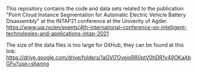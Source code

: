 This repository contains the code and data sets related to the publication "Point Cloud Instance Segmentation for Automatic Electric Vehicle Battery Disassembly" at the INTAP21 conference at the Univerity of Agder.
https://www.uia.no/en/events/4th-international-conference-on-intelligent-technologies-and-applications-intap-2021

The size of the data files is too large for GitHub, they can be found at this link: https://drive.google.com/drive/folders/1aGVl7OveioR80ptV0hDR1y49OKaAbGFu?usp=sharing
